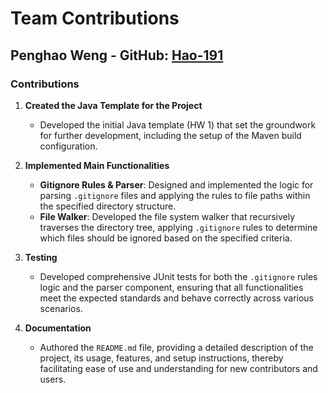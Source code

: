 # Team Contributions

## Penghao Weng - GitHub: [Hao-191](https://github.com/Hao-191)

### Contributions

1. **Created the Java Template for the Project**
   - Developed the initial Java template (HW 1) that set the groundwork for further development, including the setup of the Maven build configuration.

2. **Implemented Main Functionalities**
   - **Gitignore Rules & Parser**: Designed and implemented the logic for parsing `.gitignore` files and applying the rules to file paths within the specified directory structure.
   - **File Walker**: Developed the file system walker that recursively traverses the directory tree, applying `.gitignore` rules to determine which files should be ignored based on the specified criteria.

3. **Testing**
   - Developed comprehensive JUnit tests for both the `.gitignore` rules logic and the parser component, ensuring that all functionalities meet the expected standards and behave correctly across various scenarios.

4. **Documentation**
   - Authored the `README.md` file, providing a detailed description of the project, its usage, features, and setup instructions, thereby facilitating ease of use and understanding for new contributors and users.
